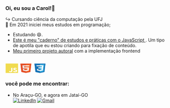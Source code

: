 ### Oi, eu sou a Carol!👋

:arrow_right_hook: Cursando ciência da computação pela UFJ<br>
:twisted_rightwards_arrows: Em 2021 iniciei meus estudos em programação;<br>

- Estudando 😄.
- [Este é meu "caderno" de estudos e práticas com o JavaScript ](https://github.com/Carolzita001/Caderno-de-JavaScript). Um tipo de apotila que eu estou criando para fixação de conteúdo.
- [Meu primeiro projeto autoral](https://github.com/Carolzita001/BEE) com a implementação frontend<br>

<div style="display: inline_block"><br>
  <img align="center" alt="Rafa-Js" height="30" width="40" src="https://raw.githubusercontent.com/devicons/devicon/master/icons/javascript/javascript-plain.svg">
  <img align="center" alt="Rafa-HTML" height="30" width="40" src="https://raw.githubusercontent.com/devicons/devicon/master/icons/html5/html5-original.svg">
  <img align="center" alt="Rafa-CSS" height="30" width="40" src="https://raw.githubusercontent.com/devicons/devicon/master/icons/css3/css3-original.svg">
</div>

### você pode me encontrar:

- No Araçu-GO, e agora em Jataí-GO <br>
[![LinkedIn](https://img.shields.io/static/v1?label=&message=LinkedIn&color=blue&style=flat-square&logo=LinkedIn&logoColor=white)](https://www.linkedin.com/in/ana-carolina-texeira-lino-695199235/)
[![Gmail](https://img.shields.io/static/v1?label=&message=caroltex2004@gmail.com&color=red&style=flat-square&logo=Gmail&logoColor=white)](mailto:caroltex2004@gmail.com)
